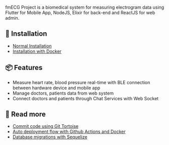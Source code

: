 fmECG Project is a biomedical system for measuring electrogram data using Flutter for Mobile App, NodeJS, Elixir for back-end and ReactJS for web admin.

## 📒 Installation
- [Normal Installation](https://github.com/techcomrade/fmECG/wiki/%5BInstallation%5D-Manual)
- [Installation with Docker](https://github.com/techcomrade/fmECG/wiki/%5BInstallation%5D-With-Docker)

## 📦 Features
- Measure heart rate, blood pressure real-time with BLE connection between hardware device and mobile app
- Manage doctors, patients data from web system
- Connect doctors and patients through Chat Services with Web Socket

## 🔆 Read more

- [Commit code using Git Tortoise](https://github.com/techcomrade/fmECG/wiki/%5BTools%5D-S%E1%BB%AD-d%E1%BB%A5ng-Git-Totories-khi-commit-code)
- [Auto deployment flow with Github Actions and Docker](https://github.com/techcomrade/fmECG/wiki/%5BWorkflow%5D-Auto-deploy-system-with-Docker-and-Github-Actions)
- [Database migrations with Sequelize](https://github.com/techcomrade/fmECG/wiki/%5BWorkflow%5D-Database-Migrations)